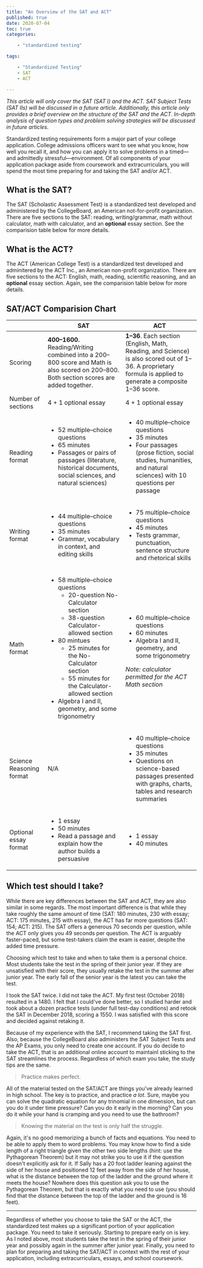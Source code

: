 ```yaml
---
title: "An Overview of the SAT and ACT"
published: true
date: 2020-07-04
toc: true
categories:

    - "standardized testing"

tags:

    - "Standardized Testing"
    - SAT
    - ACT

---
```


*This article will only cover the SAT (SAT I) and the ACT. SAT Subject Tests (SAT IIs) will be discussed in a future article. Additionally, this article only provides a brief overview on the structure of the SAT and the ACT. In-depth analysis of question types and problem solving strategies will be discussed in future articles.*

Standardized testing requirements form a major part of your college application. College admissions officers want to see what you know, how well you recall it, and how you can apply it to solve problems in a timed—and admittedly stressful—environment. Of all components of your application package aside from coursework and extracurriculars, you will spend the most time preparing for and taking the SAT and/or ACT.

## What is the SAT?

The SAT (Scholastic Assessment Test) is a standardized test developed and administered by the CollegeBoard, an American not-for-profit organization. There are five sections to the SAT: reading, writing/grammar, math without calculator, math with calculator, and an **optional** essay section. See the comparision table below for more details.

## What is the ACT?

The ACT (American College Test) is a standardized test developed and adminitered by the ACT Inc., an American non-profit organization. There are five sections to the ACT: English, math, reading, scientific reasoning, and an **optional** essay section. Again, see the comparision table below for more details.

## SAT/ACT Comparision Chart

<table>
    <thead>
        <tr>
            <th></th>
            <th class="text-center">SAT</th>
            <th class="text-center">ACT</th>
        </tr>
    </thead>
    <tbody>
        <tr>
            <td>Scoring</td>
            <td><b>400–1600.</b> Reading/Writing combined into a 200–800 score and Math is also scored on 200–800. Both section scores are added together.</td>
            <td><b>1–36</b>. Each section (English, Math, Reading, and Science) is also scored out of 1–36. A proprietary formula is applied to generate a composite 1–36 score.</td>
        </tr>
        <tr>
            <td>Number of sections</td>
            <td>4 + 1 optional essay</td>
            <td>4 + 1 optional essay</td>
        </tr>
        <tr>
            <td>Reading format</td>
            <td>
                <ul>
                    <li>52 multiple–choice questions</li>
                    <li>65 minutes</li>
                    <li>Passages or pairs of passages (literature, historical documents, social sciences, and natural
                        sciences)</li>
                </ul>
            </td>
            <td>
                <ul>
                    <li>40 multiple–choice questions</li>
                    <li>35 minutes</li>
                    <li>Four passages (prose fiction, social studies, humanities, and natural sciences) with 10
                        questions per passage</li>
                </ul>
            </td>
        </tr>
        <tr>
            <td>Writing format</td>
            <td>
                <ul>
                    <li>44 multiple–choice questions</li>
                    <li>35 minutes</li>
                    <li>Grammar, vocabulary in context, and editing skills</li>
                </ul>
            </td>
            <td>
                <ul>
                    <li>75 multiple–choice questions</li>
                    <li>45 minutes</li>
                    <li>Tests grammar, punctuation, sentence structure and rhetorical skills</li>
                </ul>
            </td>
        </tr>
        <tr>
            <td>Math format</td>
            <td>
                <ul>
                    <li>58 multiple–choice questions
                        <ul>
                            <li>20-question No-Calculator section</li>
                            <li>38-question Calculator-allowed section</li>
                        </ul>
                    </li>
                    <li>80 mintues
                        <ul>
                            <li>25 minutes for the No-Calculator section</li>
                            <li>55 minutes for the Calculator-allowed section</li>
                        </ul>
                    </li>
                    <li>Algebra I and II, geometry, and some trigonometry</li>
                </ul>
            </td>
            <td>
                <ul>
                    <li>60 multiple–choice questions</li>
                    <li>60 minutes</li>
                    <li>Algebra I and II, geometry, and some trigonometry</li>
                </ul>
                <i>Note: calculator permitted for the ACT Math section</i>
            </td>
        </tr>
        <tr>
            <td>Science Reasoning format</td>
            <td class="text-center">N/A</td>
            <td>
                <ul>
                    <li>40 multiple–choice questions</li>
                    <li>35 minutes</li>
                    <li>Questions on science-based passages presented with graphs, charts, tables and research summaries
                    </li>
                </ul>
            </td>
        </tr>
        <tr>
            <td>Optional essay format</td>
            <td>
                <ul>
                    <li>1 essay</li>
                    <li>50 minutes</li>
                    <li>Read a passage and explain how the author builds a persuasive</li>
                </ul>
            </td>
            <td>
                <ul>
                    <li>1 essay</li>
                    <li>40 minutes</li>
                </ul>
            </td>
        </tr>
    </tbody>
</table>

## Which test should I take?

While there are key differences between the SAT and ACT, they are also similar in some regards. The most important difference is that while they take roughly the same amount of time (SAT: 180 minutes, 230 with essay; ACT: 175 minutes, 215 with essay), the ACT has far more questions (SAT: 154; ACT: 215). The SAT offers a generous 70 seconds per question, while the ACT only gives you 49 seconds per question. The ACT is arguably faster-paced, but some test-takers claim the exam is easier, despite the added time pressure.

Choosing which test to take and when to take them is a personal choice. Most students take the test in the spring of their junior year. If they are unsatisfied with their score, they usually retake the test in the summer after junior year. The early fall of the senior year is the latest you can take the test.

I took the SAT twice. I did not take the ACT. My first test (October 2018) resulted in a 1480. I felt that I could've done better, so I studied harder and took about a dozen practice tests (under full test-day conditions) and retook the SAT in December 2018, scoring a 1550. I was satisfied with this score and decided against retaking it.

Because of my experience with the SAT, I recommend taking the SAT first. Also, because the CollegeBoard also administers the SAT Subject Tests and the AP Exams, you only need to create one account. If you do decide to take the ACT, that is an additional online account to maintainl sticking to the SAT streamlines the process. Regardless of which exam you take, the study tips are the same.

> Practice makes perfect.

All of the material tested on the SAT/ACT are things you've already learned in high school. The key is to practice, and practice *a lot*. Sure, maybe you can solve the quadratic equation for any trinomial in one dimension, but can you do it under time pressure? Can you do it early in the morning? Can you do it while your hand is cramping and you need to use the bathroom?

> Knowing the material on the test is only half the struggle.

Again, it's no good memorizing a bunch of facts and equations. You need to be able to apply them to word problems. You may know how to find a side length of a right triangle given the other two side lengths (hint: use the Pythagorean Theorem) but it may not strike you to use it if the question doesn't explicitly ask for it. If Sally has a 20 foot ladder leaning against the side of her house and positioned 12 feet away from the side of her house, what is the distance between the top of the ladder and the ground where it meets the house? Nowhere does this question ask you to use the Pythagorean Theorem, but that is exactly what you need to use (you should find that the distance between the top of the ladder and the ground is 16 feet).

<hr>

Regardless of whether you choose to take the SAT or the ACT, the standardized test makes up a significant portion of your application package. You need to take it seriously. Starting to prepare early on is key. As I noted above, most students take the test in the spring of their junior year and possibly again in the summer after junior year. Finally, you need to plan for preparing and taking the SAT/ACT in context with the rest of your application, including extracurriculars, essays, and school coursework.